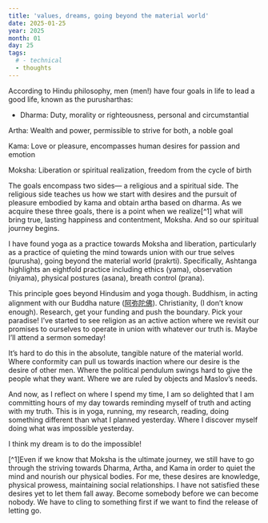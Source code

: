 ```yaml
---
title: 'values, dreams, going beyond the material world'
date: 2025-01-25
year: 2025
month: 01
day: 25
tags:
  # - technical
  - thoughts
---
```


According to Hindu philosophy, men (men!) have four goals in life to lead a good life, known as the purusharthas:
- Dharma: Duty, morality or righteousness, personal and circumstantial

Artha: Wealth and power, permissible to strive for both, a noble goal

Kama: Love or pleasure, encompasses human desires for passion and emotion

Moksha: Liberation or spiritual realization, freedom from the cycle of birth

The goals encompass two sides— a religious and a spiritual side. The religious side teaches us how we start with desires and the pursuit of pleasure embodied by kama and obtain artha based on dharma. As we acquire these three goals, there is a point when we realize[^1] what will bring true, lasting happiness and contentment, Moksha. And so our spiritual journey begins. 

I have found yoga as a practice towards Moksha and liberation, particularly as a practice of quieting the mind towards union with our true selves (purusha), going beyond the material world (prakrti). Specifically, Ashtanga highlights an eightfold practice including ethics (yama), observation (niyama), physical postures (asana), breath control (prana). 

This principle goes beyond Hindusim and yoga though. Buddhism, in acting alignment with our Buddha nature ([阿弥陀佛](https://shaolintemple.com/amituofo/)). Christianity, (I don’t know enough). Research, get your funding and push the boundary. Pick your paradise! I’ve started to see religion as an active action where we revisit our promises to ourselves to operate in union with whatever our truth is. Maybe I’ll attend a sermon someday!

It’s hard to do this in the absolute, tangible nature of the material world. Where conformity can pull us towards inaction where our desire is the desire of other men. Where the political pendulum swings hard to give the people what they want. Where we are ruled by objects and Maslov’s needs. 

And now, as I reflect on where I spend my time, I am so delighted that I am committing hours of my day towards reminding myself of truth and acting with my truth. This is in yoga, running, my research, reading, doing something different than what I planned yesterday. Where I discover myself doing what was impossible yesterday. 

I think my dream is to do the impossible!


[^1]Even if we know that Moksha is the ultimate journey, we still have to go through the striving towards Dharma, Artha, and Kama in order to quiet the mind and nourish our physical bodies. For me, these desires are knowledge, physical prowess, maintaining social relationships. I have not satisfied these desires yet to let them fall away. Become somebody before we can become nobody. We have to cling to something first if we want to find the release of letting go. 